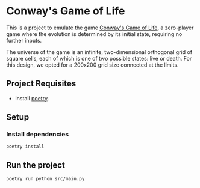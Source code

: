# Conway's Game of Life

This is a project to emulate the game [Conway's Game of Life](https://en.wikipedia.org/wiki/Conway%27s_Game_of_Life), a zero-player game where the evolution is determined by its initial state, requiring no further inputs.

The universe of the game is an infinite, two-dimensional orthogonal grid of square cells, each of which is one of two possible states: live or death. For this design, we opted for a 200x200 grid size connected at the limits.

## Project Requisites
* Install [poetry](https://python-poetry.org/docs/).

## Setup

### Install dependencies
```
poetry install
```

## Run the project
```
poetry run python src/main.py
```
